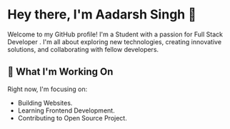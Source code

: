 # Hey there, I'm Aadarsh Singh 👋

Welcome to my GitHub profile! I'm a Student with a passion for Full Stack Developer . I'm all about exploring new technologies, creating innovative solutions, and collaborating with fellow developers.

## 🔭 What I'm Working On

Right now, I'm focusing on:

- Building Websites.
- Learning Frontend Development.
- Contributing to Open Source Project.
